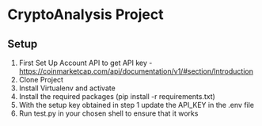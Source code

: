# CryptoAnalysis Project

## Setup 
1. First Set Up Account API to get API key -https://coinmarketcap.com/api/documentation/v1/#section/Introduction
2. Clone Project
3. Install Virtualenv and activate
4. Install the required packages (pip install -r requirements.txt)
5. With the setup key obtained in step 1 update the API_KEY in the .env file
6. Run test.py in your chosen shell to ensure that it works
